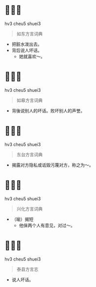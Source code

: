 # 𢮎臭水
hv3 cheu5 shuei3
> 如东方言词典
- 把脏水泼出去。
- 背后说人坏话。
  - 她就喜欢～。

# 𢮎臭水
hv3 cheu5 shuei3
> 如皋方言词典
- 背後说别人的坏话。败坏别人的声誉。

# 𢮎臭水
hv3 cheu5 shuei3
> 东台方言词典
- 揭露对方隐私或诋毁污蔑对方，称之为～。

# 𢮎臭水
hv3 cheu5 shuei3
> 兴化方言词典
- （喻）揭短
  - 他俫两个人有意见，对过～。

# 𢮎臭水
hv3 cheu5 shuei3
> 泰县方言志
- 说人坏话。
